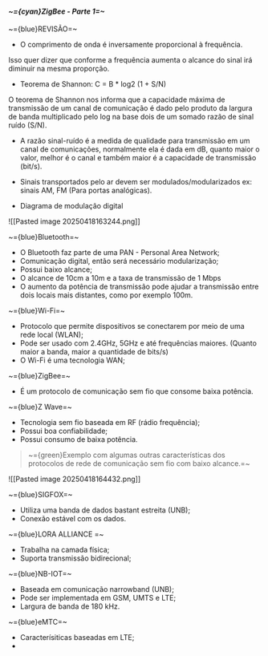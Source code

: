 
####                                                        *~={cyan}ZigBee - Parte 1=~*

~={blue}REVISÃO=~

-  O comprimento de onda é inversamente proporcional à frequência.

Isso quer dizer que conforme a frequência aumenta o alcance do sinal irá diminuir na mesma proporção.

-  Teorema de Shannon: C = B * log2 (1 + S/N)

O teorema de Shannon nos informa que a capacidade máxima de transmissão de um canal de comunicação é dado pelo produto da largura de banda multiplicado pelo log na base dois de um somado razão de sinal ruído (S/N).

-  A razão sinal-ruído é a medida de qualidade para transmissão em um canal de comunicações, normalmente ela é dada em dB, quanto maior o valor, melhor é o canal e também maior é a capacidade de transmissão (bit/s).

-  Sinais transportados pelo ar devem ser modulados/modularizados ex: sinais AM, FM (Para portas analógicas).

-  Diagrama de modulação digital

![[Pasted image 20250418163244.png]]


~={blue}Bluetooth=~

-  O Bluetooth faz parte de uma PAN - Personal Area Network;
-  Comunicação digital, então será necessário modularização;
-  Possui baixo alcance;
-  O alcance de 10cm a 10m e a taxa de transmissão de 1 Mbps
-  O aumento da potência de transmissão pode ajudar a transmissão entre dois locais mais distantes, como por exemplo 100m.
 

~={blue}Wi-Fi=~
-  Protocolo que permite dispositivos se conectarem por meio de uma rede local (WLAN);
-  Pode ser usado com 2.4GHz, 5GHz e até frequências maiores. (Quanto maior a banda, maior a quantidade de bits/s)
-  O Wi-Fi é uma tecnologia WAN;


~={blue}ZigBee=~
-  É um protocolo de comunicação sem fio que consome baixa potência.


~={blue}Z Wave=~
-  Tecnologia sem fio baseada em RF (rádio frequência);
-  Possui boa confiabilidade;
-  Possui consumo de baixa potência.

> ~={green}Exemplo com algumas outras características dos protocolos de rede de comunicação sem fio com baixo alcance.=~

![[Pasted image 20250418164432.png]]

~={blue}SIGFOX=~
-  Utiliza uma banda de dados bastant estreita (UNB);
-  Conexão estável com os dados.


~={blue}LORA ALLIANCE =~
-  Trabalha na camada física;
-  Suporta transmissão bidirecional;


~={blue}NB-IOT=~
-  Baseada em comunicação narrowband (UNB);
-  Pode ser implementada em GSM, UMTS e LTE;
-  Largura de banda de 180 kHz.


~={blue}eMTC=~
-  Caracterísiticas baseadas em LTE;
- 











